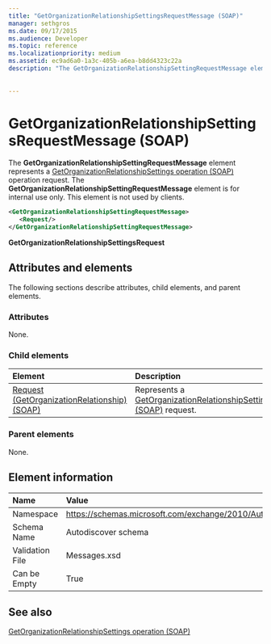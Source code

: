 ```yaml
---
title: "GetOrganizationRelationshipSettingsRequestMessage (SOAP)"
manager: sethgros
ms.date: 09/17/2015
ms.audience: Developer
ms.topic: reference
ms.localizationpriority: medium
ms.assetid: ec9ad6a0-1a3c-405b-a6ea-b8dd4323c22a
description: "The GetOrganizationRelationshipSettingRequestMessage element represents a GetOrganizationRelationshipSettings operation (SOAP) operation request. The GetOrganizationRelationshipSettingRequestMessage element is for internal use only. This element is not used by clients."
 
 
---
```


# GetOrganizationRelationshipSettingsRequestMessage (SOAP)

The **GetOrganizationRelationshipSettingRequestMessage** element represents a [GetOrganizationRelationshipSettings operation (SOAP)](getorganizationrelationshipsettings-operation-soap.md) operation request. The **GetOrganizationRelationshipSettingRequestMessage** element is for internal use only. This element is not used by clients. 
  
```XML
<GetOrganizationRelationshipSettingRequestMessage>
   <Request/>
</GetOrganizationRelationshipSettingRequestMessage>
```

 **GetOrganizationRelationshipSettingsRequest**
## Attributes and elements

The following sections describe attributes, child elements, and parent elements.
  
### Attributes

None.
  
### Child elements

|**Element**|**Description**|
|:-----|:-----|
|[Request (GetOrganizationRelationship) (SOAP)](request-getorganizationrelationshipsoap.md) <br/> |Represents a [GetOrganizationRelationshipSettingsRequest (SOAP)](getorganizationrelationshipsettingsrequest-soap.md) request.  <br/> |
   
### Parent elements

None.
  
## Element information

|**Name**|**Value**|
|:-----|:-----|
|Namespace  <br/> |https://schemas.microsoft.com/exchange/2010/Autodiscover  <br/> |
|Schema Name  <br/> |Autodiscover schema  <br/> |
|Validation File  <br/> |Messages.xsd  <br/> |
|Can be Empty  <br/> |True  <br/> |
   
## See also



[GetOrganizationRelationshipSettings operation (SOAP)](getorganizationrelationshipsettings-operation-soap.md)

